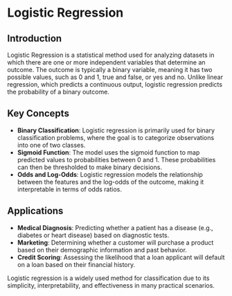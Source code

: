 # Logistic Regression

## Introduction
Logistic Regression is a statistical method used for analyzing datasets in which there are one or more independent variables that determine an outcome. The outcome is typically a binary variable, meaning it has two possible values, such as 0 and 1, true and false, or yes and no. Unlike linear regression, which predicts a continuous output, logistic regression predicts the probability of a binary outcome.

## Key Concepts
- **Binary Classification**: Logistic regression is primarily used for binary classification problems, where the goal is to categorize observations into one of two classes.
- **Sigmoid Function**: The model uses the sigmoid function to map predicted values to probabilities between 0 and 1. These probabilities can then be thresholded to make binary decisions.
- **Odds and Log-Odds**: Logistic regression models the relationship between the features and the log-odds of the outcome, making it interpretable in terms of odds ratios.

## Applications
- **Medical Diagnosis**: Predicting whether a patient has a disease (e.g., diabetes or heart disease) based on diagnostic tests.
- **Marketing**: Determining whether a customer will purchase a product based on their demographic information and past behavior.
- **Credit Scoring**: Assessing the likelihood that a loan applicant will default on a loan based on their financial history.

Logistic regression is a widely used method for classification due to its simplicity, interpretability, and effectiveness in many practical scenarios.

